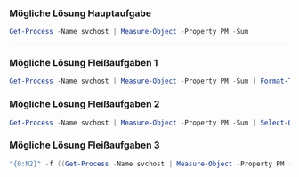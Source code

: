 ### Mögliche Lösung Hauptaufgabe
```powershell
Get-Process -Name svchost | Measure-Object -Property PM -Sum
```

---

### Mögliche Lösung Fleißaufgaben 1
```powershell
Get-Process -Name svchost | Measure-Object -Property PM -Sum | Format-Table -Property @{n="MB";e={$PSItem.Sum /1MB;formatstring=N2}}
```

### Mögliche Lösung Fleißaufgaben 2
```powershell
Get-Process -Name svchost | Measure-Object -Property PM -Sum | Select-Object -Property @{n="MB";e={"{0:N2}"-f ($PSItem.Sum /1MB)}}
```

### Mögliche Lösung Fleißaufgaben 3
```powershell
"{0:N2}" -f ((Get-Process -Name svchost | Measure-Object -Property PM -Sum).Sum /1MB)
```